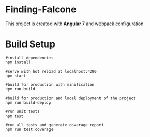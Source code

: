 
# Finding-Falcone
This project is created with **Angular 7** and webpack configuration. 

# Build Setup

    #install dependencies
    npm install
    
    #serve with hot reload at localhost:4200
    npm start
    
    #build for production with minification
    npm run build
    
    #build for production and local deployment of the project
    npm run build-deploy
    
    #run unit tests
    npm test
    
    #run all tests and generate coverage report
    npm run test:coverage
